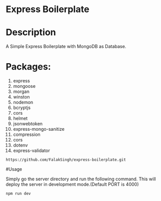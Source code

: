 # Express Boilerplate

# Description
A Simple Express Boilerplate with MongoDB as Database.

# Packages:

1. express
2. mongoose
3. morgan
4. winston
5. nodemon
6. bcryptjs
7. cors
8. helmet
9. jsonwebtoken
10. express-mongo-sanitize
11. compression
12. cors
13. dotenv
14. express-validator

```git
https://github.com/FalakSingh/express-boilerplate.git
```

#Usage

Simply go the server directory and run the following command. This will deploy the server in development mode.(Default PORT is 4000)

```bash
npm run dev
```
